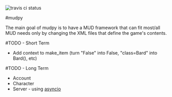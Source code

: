 ![travis ci status](https://travis-ci.org/micaiahparker/mudpy.svg?branch=master)

#mudpy

The main goal of mudpy is to have a MUD framework that can fit most/all MUD needs only by changing the XML files that define the game's contents.

#TODO - Short Term

* Add context to make_item (turn "False" into False, "class=Bard" into Bard(), etc)

#TODO - Long Term

* Account
* Character
* Server - using [asyncio](https://docs.python.org/3/library/asyncio.html)

